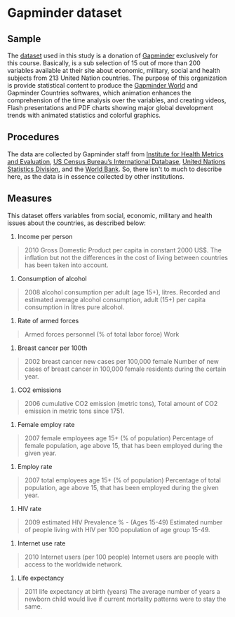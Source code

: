 # Gapminder dataset

## Sample
The [dataset](./data/gapminder.csv) used in this study is a donation of [Gapminder](http://www.gapminder.org/about-gapminder/) exclusively for this course. Basically, is a sub selection of 15 out of more than 200 variables available at their site about economic, military, social and health subjects from 213 United Nation countries. The purpose of this organization is provide statistical content to produce the [Gapminder World](http://www.gapminder.org/world/) and Gapminder Countries softwares, which animation enhances the comprehension of the time analysis over the variables, and creating videos, Flash presentations and PDF charts showing major global development trends with animated statistics and colorful graphics.

## Procedures
The data are collected by Gapminder staff from [Institute for Health Metrics and Evaluation](http://www.healthdata.org/), [US	Census	Bureau’s	International	Database](https://www.census.gov/population/international/data/idb/informationGateway.php),	[United	Nations
Statistics	Division](http://unstats.un.org/unsd/default.htm),	and	the	[World	Bank](http://data.worldbank.org/). So, there isn't to much to describe here, as the data is in essence collected by other institutions.

## Measures
This dataset offers variables from social, economic, military and health issues about the countries, as described below:

1. Income per person
> 2010 Gross Domestic Product per capita in constant 2000 US$. The
inflation but not the differences in the cost of living between countries
has been taken into account.

1. Consumption of alcohol
> 2008 alcohol consumption per adult (age 15+), litres.
Recorded and estimated average alcohol consumption, adult (15+) per
capita consumption in litres pure alcohol.

1. Rate of armed forces
> Armed forces personnel (% of total labor force) Work

1. Breast cancer per 100th
> 2002 breast cancer new cases per 100,000 female
Number of new cases of breast cancer in 100,000 female residents
during the certain year.

1. CO2 emissions
> 2006 cumulative CO2 emission (metric tons), Total amount of CO2
emission in metric tons since 1751.

1. Female employ rate
> 2007 female employees age 15+ (% of population)
Percentage of female population, age above 15, that has been
employed during the given year.

1. Employ rate
> 2007 total employees age 15+ (% of population)
Percentage of total population, age above 15, that has been employed
during the given year.

1. HIV rate
> 2009 estimated HIV Prevalence % - (Ages 15-49)
Estimated number of people living with HIV per 100 population of age
group 15-49.

1. Internet use rate
>  2010 Internet users (per 100 people)
Internet users are people with access to the worldwide network.

1. Life expectancy
>  2011 life expectancy at birth (years)
The average number of years a newborn child would live if current
mortality patterns were to stay the same.
